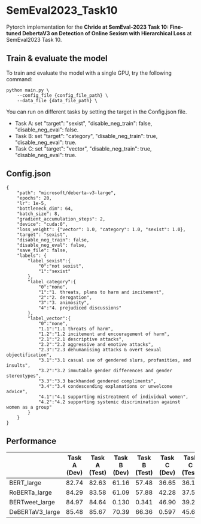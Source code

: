 # SemEval2023_Task10

Pytorch implementation for the **Chride at SemEval-2023 Task 10: Fine-tuned DebertaV3 on Detection of Online Sexism with Hierarchical Loss** at SemEval2023 Task 10.


## Train & evaluate the model
To train and evaluate the model with a single GPU, try the following command:
```
python main.py \
    --config_file {config_file_path} \
    --data_file {data_file_path} \
```
You can run on different tasks by setting the target in the Config.json file.
- Task A: set "target": "sexist", "disable_neg_train": false, "disable_neg_eval": false.
- Task B: set "target": "category", "disable_neg_train": true, "disable_neg_eval": true.
- Task C: set "target": "vector", "disable_neg_train": true, "disable_neg_eval": true.


## Config.json
```
{
    "path": "microsoft/deberta-v3-large",
    "epochs": 20,
    "lr": 1e-5,
    "bottleneck_dim": 64,
    "batch_size": 8,
    "gradient_accumulation_steps": 2,
    "device": "cuda:0",
    "loss_weight": {"vector": 1.0, "category": 1.0, "sexist": 1.0},
    "target": "sexist",
    "disable_neg_train": false,
    "disable_neg_eval": false,
    "save_file": false,
    "labels": {
        "label_sexist":{
            "0":"not sexist",
            "1":"sexist"
        },
        "label_category":{
            "0":"none",
            "1":"1. threats, plans to harm and incitement",
            "2":"2. derogation",
            "3":"3. animosity",
            "4":"4. prejudiced discussions"
        },
        "label_vector":{
            "0":"none",
            "1.1":"1.1 threats of harm",
            "1.2":"1.2 incitement and encouragement of harm",
            "2.1":"2.1 descriptive attacks",
            "2.2":"2.2 aggressive and emotive attacks",
            "2.3":"2.3 dehumanising attacks & overt sexual objectification",
            "3.1":"3.1 casual use of gendered slurs, profanities, and insults",
            "3.2":"3.2 immutable gender differences and gender stereotypes",
            "3.3":"3.3 backhanded gendered compliments",
            "3.4":"3.4 condescending explanations or unwelcome advice",
            "4.1":"4.1 supporting mistreatment of individual women",
            "4.2":"4.2 supporting systemic discrimination against women as a group"
        }
    }
}
```

## Performance


|  | Task A (Dev) | Task A (Test) | Task B (Dev) | Task B (Test) | Task C (Dev) | Task C (Test) |
|-------------|-------------|-------------|-------------|-------------|-------------|-------------|
| BERT_large | 82.74 | 82.63 | 61.16 | 57.48 | 36.65 |   36.17 |
| RoBERTa_large | 84.29 | 83.58 | 61.09 | 57.88 | 42.28 | 37.57 |
| BERTweet_large | 84.97 | 84.64| 0.130 | 0.341 | 46.90 | 39.22 |
| DeBERTaV3_large | 85.48 | 85.67 | 70.39 | 66.36 | 0.597 | 45.61 | 38.25 |